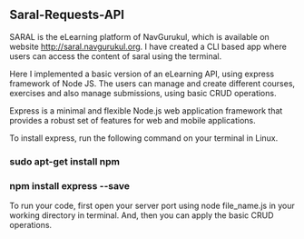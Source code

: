 ## Saral-Requests-API
SARAL is the eLearning platform of NavGurukul, which is available on website http://saral.navgurukul.org. I have created a CLI based app where users can access the content of saral using the terminal.

Here I implemented a basic version of an eLearning API, using express framework of Node JS. The users can manage and create different courses, exercises and also manage submissions, using basic CRUD operations.

Express is a minimal and flexible Node.js web application framework that provides a robust set of features for web and mobile applications.

To install express, run the following command on your terminal in Linux.

### sudo apt-get install npm
### npm install express --save
To run your code, first open your server port using node file_name.js in your working directory in terminal. And, then you can apply the basic CRUD operations.
